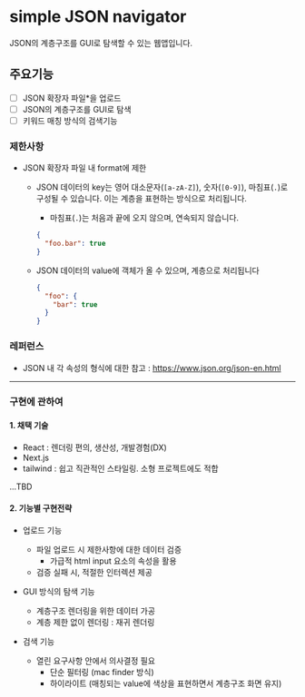 # simple JSON navigator

JSON의 계층구조를 GUI로 탐색할 수 있는 웹앱입니다.

## 주요기능

- [ ] JSON 확장자 파일\*을 업로드
- [ ] JSON의 계층구조를 GUI로 탐색
- [ ] 키워드 매칭 방식의 검색기능

### 제한사항

- JSON 확장자 파일 내 format에 제한

  - JSON 데이터의 key는 영어 대소문자(`[a-zA-Z]`), 숫자(`[0-9]`), 마침표(`.`)로 구성될 수 있습니다. 이는 계층을 표현하는 방식으로 처리됩니다.

    - 마침표(`.`)는 처음과 끝에 오지 않으며, 연속되지 않습니다.

    ```json
    {
      "foo.bar": true
    }
    ```

  - JSON 데이터의 value에 객체가 올 수 있으며, 계층으로 처리됩니다

    ```json
    {
      "foo": {
        "bar": true
      }
    }
    ```

### 레퍼런스

- JSON 내 각 속성의 형식에 대한 참고 : <https://www.json.org/json-en.html>

---

### 구현에 관하여

#### 1. 채택 기술

- React : 렌더링 편의, 생산성, 개발경험(DX)
- Next.js
- tailwind : 쉽고 직관적인 스타일링. 소형 프로젝트에도 적합

...TBD

#### 2. 기능별 구현전략

- 업로드 기능

  - 파일 업로드 시 제한사항에 대한 데이터 검증
    - 가급적 html input 요소의 속성을 활용
  - 검증 실패 시, 적절한 인터렉션 제공

- GUI 방식의 탐색 기능
  - 계층구조 렌더링을 위한 데이터 가공
  - 계층 제한 없이 렌더링 : 재귀 렌더링
- 검색 기능
  - 열린 요구사항 안에서 의사결정 필요
    - 단순 필터링 (mac finder 방식)
    - 하이라이트 (매칭되는 value에 색상을 표현하면서 계층구조 화면 유지)
